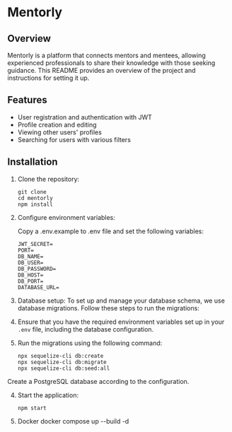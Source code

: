 # Mentorly

## Overview
Mentorly is a platform that connects mentors and mentees, allowing experienced professionals to share their knowledge with those seeking guidance. This README provides an overview of the project and instructions for setting it up.

## Features
- User registration and authentication with JWT
- Profile creation and editing
- Viewing other users' profiles
- Searching for users with various filters

## Installation

1. Clone the repository:

    ```shell
    git clone
    cd mentorly
    npm install

2. Configure environment variables:

    Copy a .env.example to .env file and set the following variables:
    ```shell
    JWT_SECRET=
    PORT=
    DB_NAME=
    DB_USER=
    DB_PASSWORD=
    DB_HOST=
    DB_PORT=
    DATABASE_URL=

3. Database setup:
To set up and manage your database schema, we use database migrations. Follow these steps to run the migrations:

1. Ensure that you have the required environment variables set up in your `.env` file, including the database configuration.

2. Run the migrations using the following command:

    ```shell
    npx sequelize-cli db:create 
    npx sequelize-cli db:migrate   
    npx sequelize-cli db:seed:all 
Create a PostgreSQL database according to the configuration.

4. Start the application:

    ```shell
    npm start

5. Docker
docker compose up --build -d





